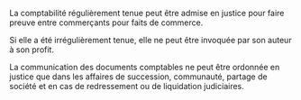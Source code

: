 La comptabilité régulièrement tenue peut être admise en justice pour faire preuve entre commerçants pour faits de commerce.

Si elle a été irrégulièrement tenue, elle ne peut être invoquée par son auteur à son profit.

La communication des documents comptables ne peut être ordonnée en justice que dans les affaires de succession, communauté, partage de société et en cas de redressement ou de liquidation judiciaires.
